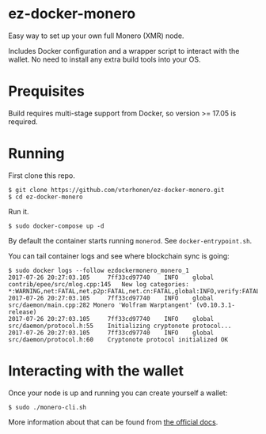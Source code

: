 # ez-docker-monero

Easy way to set up your own full Monero (XMR) node.

Includes Docker configuration and a wrapper script to interact with the wallet. No need to install any extra build tools into your OS.

# Prequisites

Build requires multi-stage support from Docker, so version >= 17.05 is required.

# Running

First clone this repo.

```
$ git clone https://github.com/vtorhonen/ez-docker-monero.git
$ cd ez-docker-monero
```

Run it.

```
$ sudo docker-compose up -d
```

By default the container starts running `monerod`. See `docker-entrypoint.sh`.

You can tail container logs and see where blockchain sync is going:

```
$ sudo docker logs --follow ezdockermonero_monero_1
2017-07-26 20:27:03.105	    7ff33cd97740	INFO 	global	contrib/epee/src/mlog.cpp:145	New log categories: *:WARNING,net:FATAL,net.p2p:FATAL,net.cn:FATAL,global:INFO,verify:FATAL,stacktrace:INFO
2017-07-26 20:27:03.105	    7ff33cd97740	INFO 	global	src/daemon/main.cpp:282	Monero 'Wolfram Warptangent' (v0.10.3.1-release)
2017-07-26 20:27:03.105	    7ff33cd97740	INFO 	global	src/daemon/protocol.h:55	Initializing cryptonote protocol...
2017-07-26 20:27:03.105	    7ff33cd97740	INFO 	global	src/daemon/protocol.h:60	Cryptonote protocol initialized OK
```

# Interacting with the wallet

Once your node is up and running you can create yourself a wallet:

```
$ sudo ./monero-cli.sh
```

More information about that can be found from [the official docs](https://getmonero.org/resources/user-guides/monero-wallet-cli.html).



